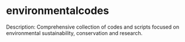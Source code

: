 # environmentalcodes
Description: Comprehensive collection of codes and scripts focused on environmental sustainability, conservation and research.
